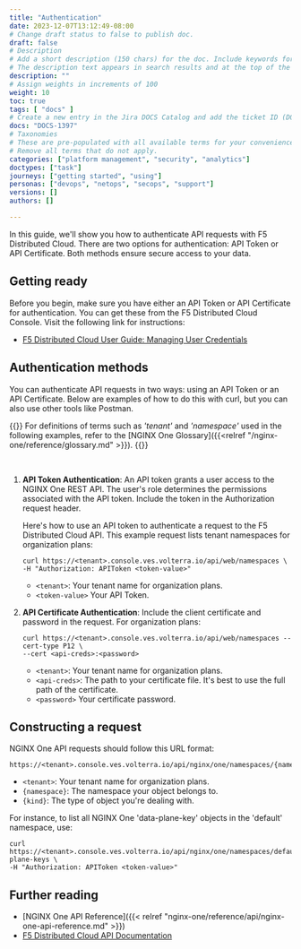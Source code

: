 ```yaml
---
title: "Authentication"
date: 2023-12-07T13:12:49-08:00
# Change draft status to false to publish doc.
draft: false
# Description
# Add a short description (150 chars) for the doc. Include keywords for SEO. 
# The description text appears in search results and at the top of the doc.
description: ""
# Assign weights in increments of 100
weight: 10
toc: true
tags: [ "docs" ]
# Create a new entry in the Jira DOCS Catalog and add the ticket ID (DOCS-<number>) below
docs: "DOCS-1397"
# Taxonomies
# These are pre-populated with all available terms for your convenience.
# Remove all terms that do not apply.
categories: ["platform management", "security", "analytics"]
doctypes: ["task"]
journeys: ["getting started", "using"]
personas: ["devops", "netops", "secops", "support"]
versions: []
authors: []

---
```


In this guide, we'll show you how to authenticate API requests with F5 Distributed Cloud. There are two options for authentication: API Token or API Certificate. Both methods ensure secure access to your data.

## Getting ready

Before you begin, make sure you have either an API Token or API Certificate for authentication. You can get these from the F5 Distributed Cloud Console. Visit the following link for instructions:

- [F5 Distributed Cloud User Guide: Managing User Credentials](https://docs.cloud.f5.com/docs/how-to/user-mgmt/credentials)

## Authentication methods

You can authenticate API requests in two ways: using an API Token or an API Certificate. Below are examples of how to do this with curl, but you can also use other tools like Postman.

{{<see-also>}}
For definitions of terms such as _'tenant'_ and _'namespace'_ used in the following examples, refer to the [NGINX One Glossary]({{<relref "/nginx-one/reference/glossary.md" >}}).
{{</see-also>}}

<br>

1. **API Token Authentication**: An API token grants a user access to the NGINX One REST API. The user's role determines the permissions associated with the API token. Include the token in the Authorization request header. 

   Here's how to use an API token to authenticate a request to the F5 Distributed Cloud API. This example request lists tenant namespaces for organization plans:

   ```shell
   curl https://<tenant>.console.ves.volterra.io/api/web/namespaces \
   -H "Authorization: APIToken <token-value>"
   ```

   - `<tenant>`: Your tenant name for organization plans.
   - `<token-value>` Your API Token. 

2. **API Certificate Authentication**: Include the client certificate and password in the request. For organization plans:

   ```shell
   curl https://<tenant>.console.ves.volterra.io/api/web/namespaces --cert-type P12 \
   --cert <api-creds>:<password>
   ```

   - `<tenant>`: Your tenant name for organization plans.
   - `<api-creds>`: The path to your certificate file. It's best to use the full path of the certificate.
   - `<password>` Your certificate password. 

## Constructing a request

NGINX One API requests should follow this URL format:

```text
https://<tenant>.console.ves.volterra.io/api/nginx/one/namespaces/{namespace}/{kind}
```

- `<tenant>`: Your tenant name for organization plans.
- `{namespace}`: The namespace your object belongs to.
- `{kind}`: The type of object you're dealing with.

For instance, to list all NGINX One 'data-plane-key' objects in the 'default' namespace, use:

```shell
curl https://<tenant>.console.ves.volterra.io/api/nginx/one/namespaces/default/data-plane-keys \
-H "Authorization: APIToken <token-value>"
```


## Further reading

- [NGINX One API Reference]({{< relref "nginx-one/reference/api/nginx-one-api-reference.md" >}})
- [F5 Distributed Cloud API Documentation](https://docs.cloud.f5.com/docs/api)